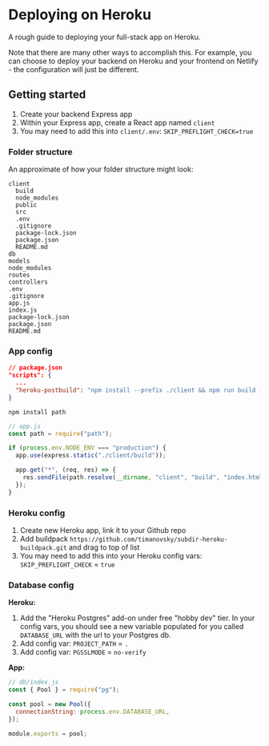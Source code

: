 # Deploying on Heroku

A rough guide to deploying your full-stack app on Heroku.

Note that there are many other ways to accomplish this. For example, you can choose to deploy your backend on Heroku and your frontend on Netlify - the configuration will just be different.

## Getting started

1. Create your backend Express app
1. Within your Express app, create a React app named `client`
1. You may need to add this into `client/.env`: `SKIP_PREFLIGHT_CHECK=true`

### Folder structure

An approximate of how your folder structure might look:

```
client
  build
  node_modules
  public
  src
  .env
  .gitignore
  package-lock.json
  package.json
  README.md
db
models
node_modules
routes
controllers
.env
.gitignore
app.js
index.js
package-lock.json
package.json
README.md
```

### App config

```json
// package.json
"scripts": {
  ...
  "heroku-postbuild": "npm install --prefix ./client && npm run build --prefix ./client"
}
```

`npm install path`

```js
// app.js
const path = require("path");

if (process.env.NODE_ENV === "production") {
  app.use(express.static("./client/build"));

  app.get("*", (req, res) => {
    res.sendFile(path.resolve(__dirname, "client", "build", "index.html"));
  });
}
```

### Heroku config

1. Create new Heroku app, link it to your Github repo
1. Add buildpack `https://github.com/timanovsky/subdir-heroku-buildpack.git` and drag to top of list
1. You may need to add this into your Heroku config vars: `SKIP_PREFLIGHT_CHECK` = `true`

### Database config

**Heroku:**

1. Add the "Heroku Postgres" add-on under free "hobby dev" tier. In your config vars, you should see a new variable populated for you called `DATABASE_URL` with the url to your Postgres db.
1. Add config var: `PROJECT_PATH` = `.`
1. Add config var: `PGSSLMODE` = `no-verify`

**App:**

```js
// db/index.js
const { Pool } = require("pg");

const pool = new Pool({
  connectionString: process.env.DATABASE_URL,
});

module.exports = pool;
```

